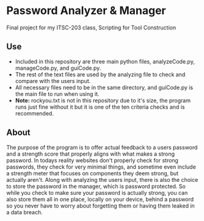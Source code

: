 # Password Analyzer & Manager <br>
Final project for my ITSC-203 class, Scripting for Tool Construction <br>
## Use
* Included in this repository are three main python files, analyzeCode.py, manageCode.py, and guiCode.py. <br>
* The rest of the text files are used by the analyzing file to check and compare with the users input. <br>
* All necessary files need to be in the same directory, and guiCode.py is the main file to run when using it. <br>
* <b>Note:</b> rockyou.txt is not in this repository due to it's size, the program runs just fine without it but it is one of the ten criteria checks and is recommended. <br>
## About <br>
The purpose of the program is to offer actual feedback to a users password and a strength score that properly aligns with what makes a strong password. In todays reality websites don't properly check for strong passwords, they check for very minimal things, and sometime even include a strength meter that focuses on components they deem strong, but actually aren't. Along with analyzing the users input, there is also the choice to store the password in the manager, which is password protected. So while you check to make sure your password is actually strong, you can also store them all in one place, locally on your device, behind a password so you never have to worry about forgetting them or having them leaked in a data breach. <br> <br>
